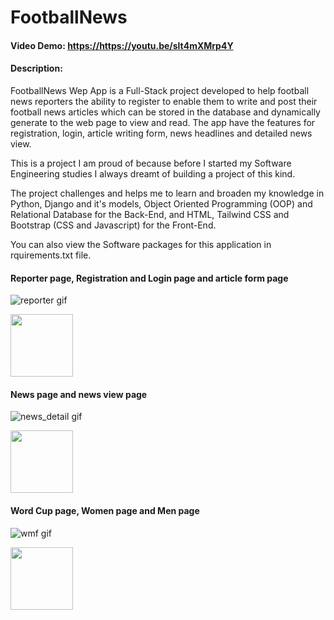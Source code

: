 # FootballNews

#### Video Demo: <https://https://youtu.be/slt4mXMrp4Y>

#### Description:
FootballNews Wep App is a Full-Stack project developed to help football news reporters the ability to register to enable them to write and post their football news articles which can be stored in the database and dynamically generate to the web page to view and read. The app have the features for registration, login, article writing form, news headlines and detailed news view.

This is a project I am proud of because before I started my Software Engineering studies I always dreamt of building a project of this kind. 

The project challenges and helps me to learn and broaden my knowledge in Python, Django and it's models, Object Oriented Programming (OOP) and Relational Database for the Back-End, and HTML, Tailwind CSS and Bootstrap (CSS and Javascript) for the Front-End.

You can also view the Software packages for this application in rquirements.txt file.

#### Reporter page, Registration and Login page and article form page
![reporter gif](https://user-images.githubusercontent.com/101418845/208290062-eb7b5399-da41-4909-8c78-ec58f9a9f616.gif)

<img src="https://reporter.gif.gif" width="100px">

#### News page and news view page
![news_detail gif](https://user-images.githubusercontent.com/101418845/208290068-b373184b-3e21-4f95-998d-56e52647f56e.gif)

<img src="https://news_detail.gif.gif" width="100px">

#### Word Cup page, Women page and Men page
![wmf gif](https://user-images.githubusercontent.com/101418845/208290070-81a56acc-df1d-4e28-9b0b-59c82f3e8221.gif)

<img src="https://wmf.gif.gif" width="100px">
